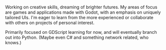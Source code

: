 Working on creative skills, dreaming of brighter futures.
My areas of focus are games and applications made with Godot, with an emphasis on uniquely tailored UIs.
I'm eager to learn from the more experienced or collaborate with others on projects of personal interest.

Primarily focused on GDScript learning for now, and will eventually branch out into Python. (Maybe even C# and something network related, who knows.)
